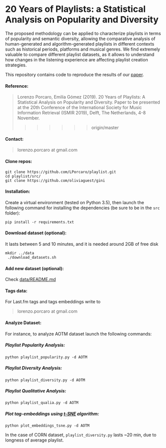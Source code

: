 # 20 Years of Playlists: a Statistical Analysis on Popularity and Diversity

The proposed methodology can be applied to characterize playlists in terms of popularity and semantic diversity, allowing the comparative analysis of human-generated and algorithm-generated playlists in different contexts such as historical periods, platforms and musical genres. We find extremely valuable to compare different playlist datasets, as it allows to understand how changes in the listening experience are affecting playlist creation strategies.

This repository contains code to reproduce the results of our [paper](http://mtg.upf.edu/node/3959).

#### Reference:
> Lorenzo Porcaro, Emilia Gómez (2019). 20 Years of Playlists: A Statistical Analysis on Popularity and Diversity. Paper to be presented at the 20th Conference of the International Society for Music Information Retrieval (ISMIR 2019), Delft, The Netherlands, 4-8 November.
>>>>>>> origin/master

#### Contact:
>lorenzo.porcaro at gmail.com

#### Clone repos:
```
git clone https://github.com/LPorcaro/playlist.git
cd playlist/src/
git clone https://github.com/oliviaguest/gini
```

#### Installation:
Create a virtual environment (tested on Python 3.5), then launch the following command for installing the dependencies (be sure to be in the `src` folder):
 ```
pip install -r requirements.txt
 ```
 
 #### Download dataset (optional):
 It lasts between 5 and 10 minutes, and it is needed around 2GB of free disk
 ```
 mkdir ../data
  ./download_datasets.sh
```

 #### Add new dataset (optional):
 Check [data/README.md](https://github.com/LPorcaro/playlist/blob/master/data/README.md)

 #### Tags data:
For Last.fm tags and tags embeddings write to 
> lorenzo.porcaro at gmail.com

 #### Analyze Dataset:
 For instance, to analyze AOTM dataset launch the following commands: 
 
##### Playlist Popularity Analysis:
```
python playlist_popularity.py -d AOTM
```
##### Playlist Diversity Analysis:
```
python playlist_diversity.py -d AOTM
```
##### Playlist Qualitative Analysis:
```
python playlist_qualia.py -d AOTM 
```
##### Plot tag-embeddings using [t-SNE](https://lvdmaaten.github.io/tsne/) algorithm:
```
python plot_embeddings_tsne.py -d AOTM
```
In the case of CORN dataset, `playlist_diversity.py` lasts ~20 min, due to longness of average playlist.
